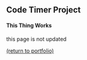 ## Code Timer Project

#### This Thing Works

this page is not updated

<a href="https://rowcased.github.io/">(return to portfolio)</a>
